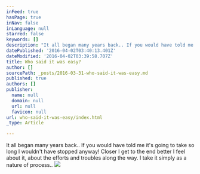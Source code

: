 ```yaml
---
inFeed: true
hasPage: true
inNav: false
inLanguage: null
starred: false
keywords: []
description: "It all began many years back.. If you would have told me it's going to take so long I wouldn't have stopped anyway! Closer I get to the end \_better I feel about it, about the efforts and troubles along the way. I take it simply as a nature of process..\_"
datePublished: '2016-04-02T03:40:13.401Z'
dateModified: '2016-04-02T03:39:58.707Z'
title: Who said it was easy?
author: []
sourcePath: _posts/2016-03-31-who-said-it-was-easy.md
published: true
authors: []
publisher:
  name: null
  domain: null
  url: null
  favicon: null
url: who-said-it-was-easy/index.html
_type: Article

---
```

It all began many years back.. If you would have told me it's going to take so long I wouldn't have stopped anyway! Closer I get to the end  better I feel about it, about the efforts and troubles along the way. I take it simply as a nature of process.. ![](https://the-grid-user-content.s3-us-west-2.amazonaws.com/eb19dae7-1f69-4a94-88aa-990bcbcc6570.jpg)